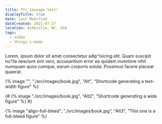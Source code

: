 ```yaml
---
title: ffi imaaage test!
displayTitle: true
date: Last Modified
dateCreated: 2021-07-27
location: Asheville, NC, USA
tags:
  - video
  - things-i-made
---
```

Lorem, ipsum dolor sit amet consectetur adip<span style="color:red;">\*</span>isicing elit. Quam suscipit nu<span style="color:red;">\*</span>lla nesciunt sint vero, accusantium error ea quidem inventore nihil numquam quos cumque, earum corporis soluta. Possimus facere placeat quaerat.

{% image "", "./src/images/book.jpg", "Alt", "Shortcode generating a text-width figure" %}

{# {% image "./src/images/book.jpg", "Alt2", "Shortcode generating a wide figure" %} #}

{% image "align-full-bleed", "./src/images/book.jpg", "Alt3", "This one is a full-bleed figure" %}
